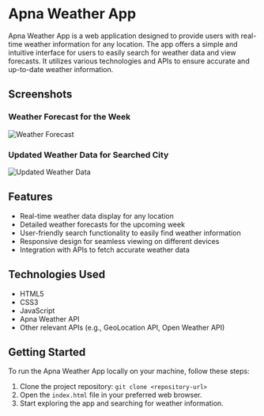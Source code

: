 <h1>Apna Weather App</h1>

<p>Apna Weather App is a web application designed to provide users with real-time weather information for any location. The app offers a simple and intuitive interface for users to easily search for weather data and view forecasts. It utilizes various technologies and APIs to ensure accurate and up-to-date weather information.</p>

<h2>Screenshots</h2>

<h3>Weather Forecast for the Week</h3>
<img src="https://example.com/forecast-screenshot.png" alt="Weather Forecast">

<h3>Updated Weather Data for Searched City</h3>
<img src="https://example.com/searched-city-screenshot.png" alt="Updated Weather Data">

<h2>Features</h2>

<ul>
  <li>Real-time weather data display for any location</li>
  <li>Detailed weather forecasts for the upcoming week</li>
  <li>User-friendly search functionality to easily find weather information</li>
  <li>Responsive design for seamless viewing on different devices</li>
  <li>Integration with APIs to fetch accurate weather data</li>
</ul>

<h2>Technologies Used</h2>

<ul>
  <li>HTML5</li>
  <li>CSS3</li>
  <li>JavaScript</li>
  <li>Apna Weather API</li>
  <li>Other relevant APIs (e.g., GeoLocation API, Open Weather API)</li>
</ul>

<h2>Getting Started</h2>

<p>To run the Apna Weather App locally on your machine, follow these steps:</p>

<ol>
  <li>Clone the project repository: <code>git clone &lt;repository-url&gt;</code></li>
  <li>Open the <code>index.html</code> file in your preferred web browser.</li>
  <li>Start exploring the app and searching for weather information.</li>
</ol>

